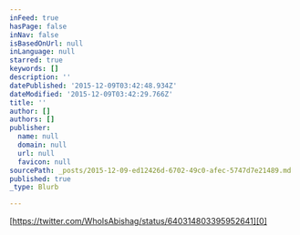 ```yaml
---
inFeed: true
hasPage: false
inNav: false
isBasedOnUrl: null
inLanguage: null
starred: true
keywords: []
description: ''
datePublished: '2015-12-09T03:42:48.934Z'
dateModified: '2015-12-09T03:42:29.766Z'
title: ''
author: []
authors: []
publisher:
  name: null
  domain: null
  url: null
  favicon: null
sourcePath: _posts/2015-12-09-ed12426d-6702-49c0-afec-5747d7e21489.md
published: true
_type: Blurb

---
```

[https://twitter.com/WhoIsAbishag/status/640314803395952641][0]

[0]: https://twitter.com/WhoIsAbishag/status/640314803395952641